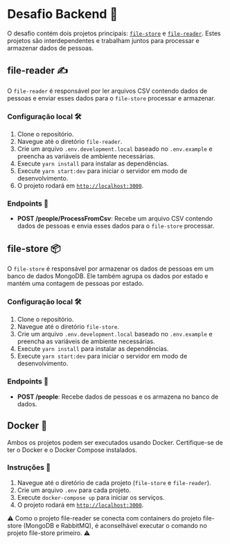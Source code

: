 # Desafio Backend 🎯

O desafio contém dois projetos principais: <a href="https://github.com/gabrieelbrazao/file-store">`file-store`</a> e <a href="https://github.com/gabrieelbrazao/file-reader">`file-reader`</a>. Estes projetos são interdependentes e trabalham juntos para processar e armazenar dados de pessoas.

## file-reader ✍️

O `file-reader` é responsável por ler arquivos CSV contendo dados de pessoas e enviar esses dados para o `file-store` processar e armazenar.

### Configuração local 🛠️

1. Clone o repositório.
2. Navegue até o diretório `file-reader`.
3. Crie um arquivo `.env.development.local` baseado no `.env.example` e preencha as variáveis de ambiente necessárias.
4. Execute `yarn install` para instalar as dependências.
5. Execute `yarn start:dev` para iniciar o servidor em modo de desenvolvimento.
6. O projeto rodará em <a href="http://localhost:3000">`http://localhost:3000`</a>.

### Endpoints 📍

- **POST /people/ProcessFromCsv**: Recebe um arquivo CSV contendo dados de pessoas e envia esses dados para o `file-store` processar.

## file-store 📦

O `file-store` é responsável por armazenar os dados de pessoas em um banco de dados MongoDB. Ele também agrupa os dados por estado e mantém uma contagem de pessoas por estado.

### Configuração local 🛠️

1. Clone o repositório.
2. Navegue até o diretório `file-store`.
3. Crie um arquivo `.env.development.local` baseado no `.env.example` e preencha as variáveis de ambiente necessárias.
4. Execute `yarn install` para instalar as dependências.
5. Execute `yarn start:dev` para iniciar o servidor em modo de desenvolvimento.

### Endpoints 📍

- **POST /people**: Recebe dados de pessoas e os armazena no banco de dados.

## Docker 🐳

Ambos os projetos podem ser executados usando Docker. Certifique-se de ter o Docker e o Docker Compose instalados.

### Instruções 📝

1. Navegue até o diretório de cada projeto (`file-store` e `file-reader`).
1. Crie um arquivo `.env` para cada projeto.
1. Execute `docker-compose up` para iniciar os serviços.
1. O projeto rodará em <a href="http://localhost:3000">`http://localhost:3000`</a>.

⚠️ Como o projeto file-reader se conecta com containers do projeto file-store (MongoDB e RabbitMQ), é aconselhável executar o comando no projeto file-store primeiro. ⚠️
